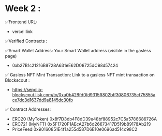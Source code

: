 # Week 2 : 

✅Frontend URL:
- vercel link

✅Verified Contracts : 

✅Smart Wallet Address: Your Smart Wallet address (visible in the gasless page)
- 0xb27B1c21216B8728A631eE62D08725dC98d57424

✅ Gasless NFT Mint Transaction: Link to a gasless NFT mint transaction on Blockscout :
- https://sepolia-blockscout.lisk.com/tx/0xa0b428fd0fd9315ff802bff30806735cf75855ace7dc3d1637dd9a8145dc30fb

✅ Contract Addresses: 
- ERC20 (MyToken) 0x8f7D3db4F8dD39e48bf88952c7C5a5786689726A
- ERC721 (MyNFT) 0x5F1720F1AEcA27b6d26673417D519b89178Ab219
- PriceFeed 0x90160851E4f1a255d587D6E10e0696ad514c98C2
